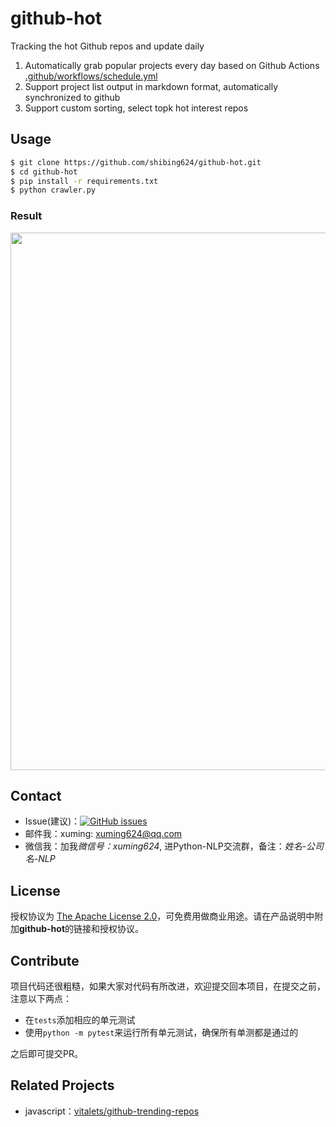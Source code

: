 # github-hot
Tracking the hot Github repos and update daily

1. Automatically grab popular projects every day based on Github Actions [.github/workflows/schedule.yml](https://github.com/shibing624/github-hot/blob/main/.github/workflows/schedule.yml)
2. Support project list output in markdown format, automatically synchronized to github
3. Support custom sorting, select topk hot interest repos

## Usage
```zsh
$ git clone https://github.com/shibing624/github-hot.git
$ cd github-hot
$ pip install -r requirements.txt
$ python crawler.py
```

### Result

<img src="https://github.com/shibing624/github-hot/blob/main/docs/pic.png" width="860" />



## Contact

- Issue(建议)：[![GitHub issues](https://img.shields.io/github/issues/shibing624/github-hot.svg)](https://github.com/shibing624/github-hot/issues)
- 邮件我：xuming: xuming624@qq.com
- 微信我：加我*微信号：xuming624*, 进Python-NLP交流群，备注：*姓名-公司名-NLP*


## License

授权协议为 [The Apache License 2.0](LICENSE)，可免费用做商业用途。请在产品说明中附加**github-hot**的链接和授权协议。


## Contribute
项目代码还很粗糙，如果大家对代码有所改进，欢迎提交回本项目，在提交之前，注意以下两点：

 - 在`tests`添加相应的单元测试
 - 使用`python -m pytest`来运行所有单元测试，确保所有单测都是通过的

之后即可提交PR。


## Related Projects

- javascript：[vitalets/github-trending-repos](https://github.com/vitalets/github-trending-repos)
